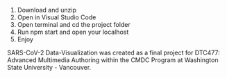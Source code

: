 1. Download and unzip
2. Open in Visual Studio Code
3. Open terminal and cd the project folder
4. Run npm start and open your localhost
5. Enjoy


SARS-CoV-2 Data-Visualization was created as a final project for DTC477: Advanced Multimedia Authoring within the CMDC Program at Washington State University - Vancouver.
